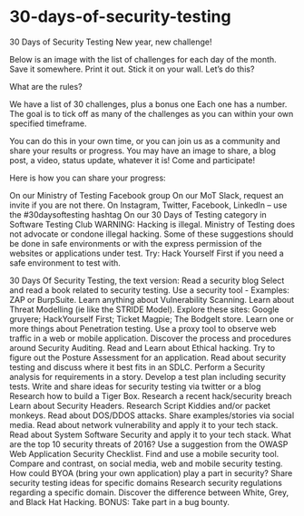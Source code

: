 # 30-days-of-security-testing

30 Days of Security Testing
New year, new challenge!

Below is an image with the list of challenges for each day of the month.  Save it somewhere. Print it out. Stick it on your wall. Let’s do this?

What are the rules?

We have a list of 30 challenges, plus a bonus one   Each one has a number. The goal is to tick off as many of the challenges as you can within your own specified timeframe.

You can do this in your own time, or you can join us as a community and share your results or progress.  You may have an image to share, a blog post, a video, status update, whatever it is!  Come and participate!

Here is how you can share your progress:

On our Ministry of Testing Facebook group
On our MoT Slack, request an invite if you are not there.
On Instagram, Twitter, Facebook, LinkedIn – use the #30daysoftesting hashtag
On our 30 Days of Testing category in Software Testing Club
WARNING: Hacking is illegal. Ministry of Testing does not advocate or condone illegal hacking. Some of these suggestions should be done in safe environments or with the express permission of the websites or applications under test. Try: Hack Yourself First if you need a safe environment to test with.



30 Days Of Security Testing, the text version:
Read a security blog
Select and read a book related to security testing.
Use a security tool - Examples:  ZAP or BurpSuite.
Learn anything about Vulnerability Scanning.
Learn about Threat Modelling (ie like the STRIDE Model).
Explore these sites: Google gruyere; HackYourself First; Ticket Magpie; The BodgeIt store. 
Learn one or more things about Penetration testing.
Use a proxy tool to observe web traffic in a web or mobile application.
Discover the process and procedures around Security Auditing.
Read and Learn about Ethical hacking.
Try to figure out the Posture Assessment for an application.
Read about security testing and discuss where it best fits in an SDLC. 
Perform a Security analysis for requirements in a story.
Develop a test plan including security tests.
Write and share ideas for security testing via twitter or a blog
Research how to build a Tiger Box.
Research a recent hack/security breach
Learn about Security Headers.
Research Script Kiddies and/or packet monkeys. 
Read about DOS/DDOS attacks. Share examples/stories via social media. 
Read about network vulnerability and apply it to your tech stack. 
Read about System Software Security and apply it to your tech stack.
What are the top 10 security threats of 2016?
Use a suggestion from the OWASP Web Application Security Checklist. 
Find and use a mobile security tool.
Compare and contrast, on social media, web and mobile security testing. 
How could BYOA (bring your own application) play a part in security? 
Share security testing ideas for specific domains 
Research security regulations regarding a specific domain. 
Discover the difference between White, Grey, and Black Hat Hacking.
BONUS: Take part in a bug bounty.
